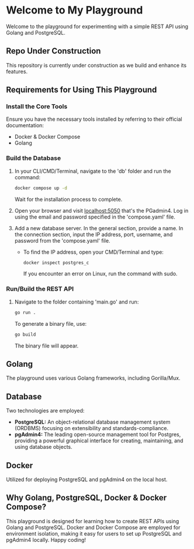 # Welcome to My Playground

Welcome to the playground for experimenting with a simple REST API using Golang and PostgreSQL.

## Repo Under Construction

This repository is currently under construction as we build and enhance its features.

## Requirements for Using This Playground

### Install the Core Tools
Ensure you have the necessary tools installed by referring to their official documentation:
- Docker & Docker Compose
- Golang

### Build the Database
1. In your CLI/CMD/Terminal, navigate to the 'db' folder and run the command:
   ```bash
   docker compose up -d
   ```
   Wait for the installation process to complete.

2. Open your browser and visit [localhost:5050](http://localhost:5050) that's the PGadmin4. Log in using the email and password specified in the 'compose.yaml' file.

3. Add a new database server. In the general section, provide a name. In the connection section, input the IP address, port, username, and password from the 'compose.yaml' file.
   - To find the IP address, open your CMD/Terminal and type:
     ```bash
     docker inspect postgres_c
     ```
     If you encounter an error on Linux, run the command with sudo.

### Run/Build the REST API
1. Navigate to the folder containing 'main.go' and run:
   ```bash
   go run .
   ```
   To generate a binary file, use:
   ```bash
   go build
   ```
   The binary file will appear.

## Golang
The playground uses various Golang frameworks, including Gorilla/Mux.

## Database
Two technologies are employed:
- **PostgreSQL:** An object-relational database management system (ORDBMS) focusing on extensibility and standards-compliance.
- **pgAdmin4:** The leading open-source management tool for Postgres, providing a powerful graphical interface for creating, maintaining, and using database objects.

## Docker
Utilized for deploying PostgreSQL and pgAdmin4 on the local host.

## Why Golang, PostgreSQL, Docker & Docker Compose?
This playground is designed for learning how to create REST APIs using Golang and PostgreSQL. Docker and Docker Compose are employed for environment isolation, making it easy for users to set up PostgreSQL and pgAdmin4 locally. Happy coding!